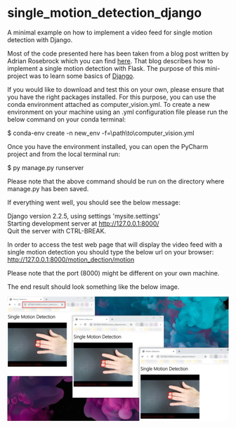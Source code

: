 # single_motion_detection_django
A minimal example on how to implement a video feed for single motion detection with Django.

Most of the code presented here has been taken from a blog post written by Adrian Rosebrock which you can find [here](https://www.pyimagesearch.com/2019/09/02/opencv-stream-video-to-web-browser-html-page/). That blog describes how to implement a single motion detection with Flask. The purpose of this mini-project was to learn some basics of [Django](https://www.djangoproject.com/).

If you would like to download and test this on your own, please ensure that you have the right packages installed. For this purpose, you can use the conda environment attached as computer_vision.yml. To create a new environment on your machine using an .yml configuration file please run the below command on your conda terminal:

$ conda-env create -n new_env -f=\path\to\computer_vision.yml

Once you have the environment installed, you can open the PyCharm project and from the local terminal run:

$ py manage.py runserver

Please note that the above command should be run on the directory where manage.py has been saved.

If everything went well, you should see the below message:

Django version 2.2.5, using settings 'mysite.settings'
<br> Starting development server at http://127.0.0.1:8000/
<br> Quit the server with CTRL-BREAK.

In order to access the test web page that will display the video feed with a single motion detection you should type the below url on your browser:
http://127.0.0.1:8000/motion_dection/motion

Please note that the port (8000) might be different on your own machine.

The end result should look something like the below image.

![alt text](https://github.com/monti-nicolas/single_motion_detection_django/blob/main/SingleMotionDetection_Django/images_example/result.png)
